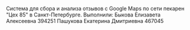 Система для сбора и анализа отзывов с Google Maps по сети пекарен "Цех 85" в Санкт-Петербурге.
Выполнили:
Быкова Елизавета Алексеевна 394251
Пашукова Екатерина Дмитриевна 467045

